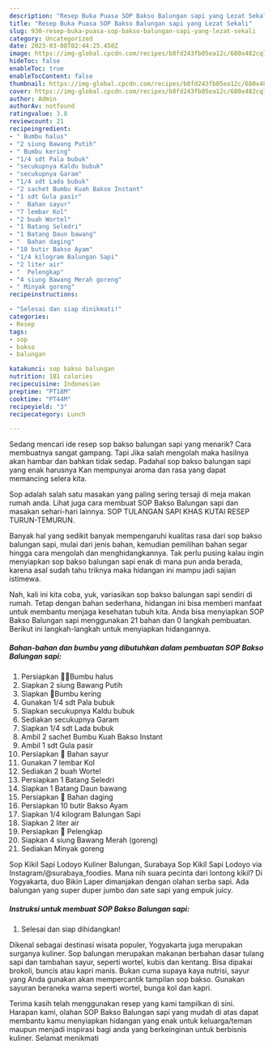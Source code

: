 ```yaml
---
description: "Resep Buka Puasa SOP Bakso Balungan sapi yang Lezat Sekali"
title: "Resep Buka Puasa SOP Bakso Balungan sapi yang Lezat Sekali"
slug: 930-resep-buka-puasa-sop-bakso-balungan-sapi-yang-lezat-sekali
category: Uncategorized
date: 2023-03-08T02:44:25.450Z
image: https://img-global.cpcdn.com/recipes/b8fd243fb05ea12c/680x482cq70/sop-bakso-balungan-sapi-foto-resep-utama.jpg
hideToc: false
enableToc: true
enableTocContent: false
thumbnail: https://img-global.cpcdn.com/recipes/b8fd243fb05ea12c/680x482cq70/sop-bakso-balungan-sapi-foto-resep-utama.jpg
cover: https://img-global.cpcdn.com/recipes/b8fd243fb05ea12c/680x482cq70/sop-bakso-balungan-sapi-foto-resep-utama.jpg
author: Admin
authorAv: notfound
ratingvalue: 3.8
reviewcount: 21
recipeingredient:
- " Bumbu halus"
- "2 siung Bawang Putih"
- " Bumbu kering"
- "1/4 sdt Pala bubuk"
- "secukupnya Kaldu bubuk"
- "secukupnya Garam"
- "1/4 sdt Lada bubuk"
- "2 sachet Bumbu Kuah Bakso Instant"
- "1 sdt Gula pasir"
- "  Bahan sayur"
- "7 lembar Kol"
- "2 buah Wortel"
- "1 Batang Seledri"
- "1 Batang Daun bawang"
- "  Bahan daging"
- "10 butir Bakso Ayam"
- "1/4 kilogram Balungan Sapi"
- "2 liter air"
- "  Pelengkap"
- "4 siung Bawang Merah goreng"
- " Minyak goreng"
recipeinstructions:

- "Selesai dan siap dinikmati!"
categories:
- Resep
tags:
- sop
- bakso
- balungan

katakunci: sop bakso balungan 
nutrition: 181 calories
recipecuisine: Indonesian
preptime: "PT18M"
cooktime: "PT44M"
recipeyield: "3"
recipecategory: Lunch

---
```



Sedang mencari ide resep sop bakso balungan sapi yang menarik? Cara membuatnya sangat gampang. Tapi Jika salah mengolah maka hasilnya akan hambar dan bahkan tidak sedap. Padahal sop bakso balungan sapi yang enak harusnya Kan mempunyai aroma dan rasa yang dapat memancing selera kita.


Sop adalah salah satu masakan yang paling sering tersaji di meja makan rumah anda. Lihat juga cara membuat SOP Bakso Balungan sapi dan masakan sehari-hari lainnya. SOP TULANGAN SAPI KHAS KUTAI RESEP TURUN-TEMURUN.

Banyak hal yang sedikit banyak mempengaruhi kualitas rasa dari sop bakso balungan sapi, mulai dari jenis bahan, kemudian pemilihan bahan segar hingga cara mengolah dan menghidangkannya. Tak perlu pusing kalau ingin menyiapkan sop bakso balungan sapi enak di mana pun anda berada, karena asal sudah tahu triknya maka hidangan ini mampu jadi sajian istimewa.


Nah, kali ini kita coba, yuk, variasikan sop bakso balungan sapi sendiri di rumah. Tetap dengan bahan sederhana, hidangan ini bisa memberi manfaat untuk membantu menjaga kesehatan tubuh kita. Anda bisa menyiapkan SOP Bakso Balungan sapi menggunakan 21 bahan dan 0 langkah pembuatan. Berikut ini langkah-langkah untuk menyiapkan hidangannya.

<!--inarticleads1-->

##### Bahan-bahan dan bumbu yang dibutuhkan dalam pembuatan SOP Bakso Balungan sapi:

1. Persiapkan  🧄🧅Bumbu halus
1. Siapkan 2 siung Bawang Putih
1. Siapkan  🧂Bumbu kering
1. Gunakan 1/4 sdt Pala bubuk
1. Siapkan secukupnya Kaldu bubuk
1. Sediakan secukupnya Garam
1. Siapkan 1/4 sdt Lada bubuk
1. Ambil 2 sachet Bumbu Kuah Bakso Instant
1. Ambil 1 sdt Gula pasir
1. Persiapkan  🥕 Bahan sayur
1. Gunakan 7 lembar Kol
1. Sediakan 2 buah Wortel
1. Persiapkan 1 Batang Seledri
1. Siapkan 1 Batang Daun bawang
1. Persiapkan  🥩 Bahan daging
1. Persiapkan 10 butir Bakso Ayam
1. Siapkan 1/4 kilogram Balungan Sapi
1. Siapkan 2 liter air
1. Persiapkan  🧅 Pelengkap
1. Siapkan 4 siung Bawang Merah (goreng)
1. Sediakan  Minyak goreng


Sop Kikil Sapi Lodoyo Kuliner Balungan, Surabaya Sop Kikil Sapi Lodoyo via Instagram/@surabaya_foodies. Mana nih suara pecinta dari lontong kikil? Di Yogyakarta, duo Bikin Laper dimanjakan dengan olahan serba sapi. Ada balungan yang super duper jumbo dan sate sapi yang empuk juicy. 

<!--inarticleads2-->

##### Instruksi untuk membuat SOP Bakso Balungan sapi:


1. Selesai dan siap dihidangkan!

Dikenal sebagai destinasi wisata populer, Yogyakarta juga merupakan surganya kuliner. Sop balungan merupakan makanan berbahan dasar tulang sapi dan tambahan sayur, seperti wortel, kubis dan kentang. Bisa dipakai brokoli, buncis atau kapri manis. Bukan cuma supaya kaya nutrisi, sayur yang Anda gunakan akan mempercantik tampilan sop bakso. Gunakan sayuran beraneka warna seperti wortel, bunga kol dan kapri. 

Terima kasih telah menggunakan resep yang kami tampilkan di sini. Harapan kami, olahan SOP Bakso Balungan sapi yang mudah di atas dapat membantu kamu menyiapkan hidangan yang enak untuk keluarga/teman maupun menjadi inspirasi bagi anda yang berkeinginan untuk berbisnis kuliner. Selamat menikmati
